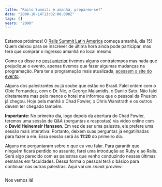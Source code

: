 ```yaml
---
title: "Rails Summit: é amanhã, preparem-se!"
date: "2008-10-14T13:02:00.000Z"
tags: []
years: "2008"
---
```


<p></p>
<p></p>
<p><a href="https://www.locaweb.com.br/railssummit"><img src="https://s3.amazonaws.com/akitaonrails/assets/2008/8/1/468x60.gif" srcset="https://s3.amazonaws.com/akitaonrails/assets/2008/8/1/468x60.gif 2x" alt=""></a></p>
<p>Estamos próximos! O <a href="https://www.locaweb.com.br/railssummit">Rails Summit Latin America</a> começa amanhã, dia 15! Quem deixou para se inscrever de última hora ainda pode participar, mas terá que comprar o ingresso amanhã no local mesmo.</p>
<p>Como eu disse no <a href="https://www.akitaonrails.com/2008/10/10/rails-summit-ltimos-dias">post anterior</a> tivemos alguns contratempos mas nada que prejudique o evento, apenas tivemos que fazer algumas mudanças na programação. Para ter a programação mais atualizada, <a href="https://www.locaweb.com.br/railssummit">acessem o site do evento</a>.</p>
<p>Alguns dos palestrantes eu já soube que estão no Brasil. Falei ontem com o Obie Fernandez, com o Dr. Nic, o George Malamidis, o Danilo Sato. Não falei diretamente mas pelo menos o hotel me informou que o pessoal da Phusion já chegou. Hoje pela manhã o Chad Fowler, o Chris Wanstrath e os outros devem ter chegado também.</p>
<p><strong>Importante:</strong> No primeiro dia, logo depois da abertura do Chad Fowler, teremos uma sessão de Q&amp;A (perguntas e respostas) via vídeo online com o <strong>David Heinemeir Hansson</strong>. Em vez de ser uma palestra, ele prefere uma sessão mais interativa. Portanto, deixem suas perguntas já engatilhadas para fazer a ele. Essa sessão será às <strong>11:20</strong> do primeiro dia.</p>
<p>Alguns me perguntaram sobre o que eu vou falar. Para garantir que ninguém ficará perdido no assunto, farei uma introdução ao Ruby e ao Rails. Será algo parecido com as palestras que venho conduzindo nessas últimas semanas em faculdades. Dessa forma o pessoal terá o básico para continuar nas outras palestras. Aqui vai um <em>sneak preview</em>:</p>
<p style="text-align: center"><a href="https://www.locaweb.com.br/railssummit"><img src="https://s3.amazonaws.com/akitaonrails/assets/2008/10/14/Picture_1.png" srcset="https://s3.amazonaws.com/akitaonrails/assets/2008/10/14/Picture_1.png 2x" alt=""></a></p>
<p>Nos vemos lá!</p>
<p></p>